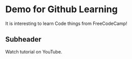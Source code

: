 # Demo for Github Learning

It is interesting to learn Code things from FreeCodeCamp!

## Subheader

Watch tutorial on YouTube.